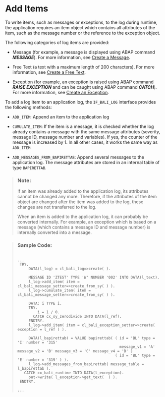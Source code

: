 <!-- loio31f564eb1a7a40d487be99a196bbf70d -->

# Add Items

To write items, such as messages or exceptions, to the log during runtime, the application requires an item object which contains all attributes of the item, such as the message number or the reference to the exception object.

The following categories of log items are provided:

-   Message \(for example, a message is displayed using ABAP command ***MESSAGE***\). For more information, see [Create a Message](Create_a_Message_f6ca36b.md).

-   Free Text \(a text with a maximum length of 200 characters\). For more information, see [Create a Free Text](Create_a_Free_Text_31f749f.md).

-   Exception \(for example, an exception is raised using ABAP command ***RAISE EXCEPTION*** and can be caught using ABAP command ***CATCH***\). For more information, see [Create an Exception](Create_an_Exception_9a82de7.md).


To add a log item to an application log, the `IF_BALI_LOG` interface provides the following methods:

-   `ADD_ITEM`: Append an item to the application log

-   `CUMULATE_ITEM`: If the item is a message, it is checked whether the log already contains a message with the same message attributes \(severity, message ID, message number and variables\). If yes, the counter of the message is increased by 1. In all other cases, it works the same way as `ADD_ITEM`.

-   `ADD_MESSAGES_FROM_BAPIRETTAB`: Append several messages to the application log. The message attributes are stored in an internal table of type `BAPIRETTAB`.


> ### Note:  
> If an item was already added to the application log, its attributes cannot be changed any more. Therefore, if the attributes of the item object are changed after the item was added to the log, these changes are not transferred to the log.
> 
> When an item is added to the application log, it can probably be converted internally. For example, an exception which is based on a message \(which contains a message ID and message number\) is internally converted into a message.

> ### Sample Code:  
> ```
> 
> ...
>  TRY.
>      DATA(l_log) = cl_bali_log=>create( ).
>     
>      MESSAGE ID 'ZTEST' TYPE 'W' NUMBER '002' INTO DATA(l_text).
>      l_log->add_item( item = cl_bali_message_setter=>create_from_sy( ) ).
>      l_log->cumulate_item( item = cl_bali_message_setter=>create_from_sy( ) ).
> 
>      DATA: i TYPE i.
>      TRY.
>          i = 1 / 0.
>        CATCH cx_sy_zerodivide INTO DATA(l_ref).
>      ENDTRY.
>      l_log->add_item( item = cl_bali_exception_setter=>create( exception = l_ref ) ).
> 
>      DATA(l_bapirettab) = VALUE bapirettab( ( id = 'BL' type = 'I' number = '315'
>                                               message_v1 = 'A' message_v2 = 'B' message_v3 = 'C' message_v4 = 'D' )
>                                             ( id = 'BL' type = 'E' number = '319' ) ).
>      l_log->add_messages_from_bapirettab( message_table = l_bapirettab ).
>    CATCH cx_bali_runtime INTO DATA(l_exception).
>      out->write( l_exception->get_text(  ) ).
>  ENDTRY.
> 
> ...
> ```

